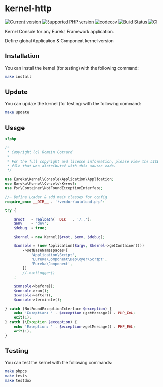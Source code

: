 # kernel-http

[![Current version](https://img.shields.io/packagist/v/eureka/kernel-console.svg?logo=composer)](https://packagist.org/packages/eureka/kernel-console)
[![Supported PHP version](https://img.shields.io/static/v1?logo=php&label=PHP&message=%5E7.4&color=777bb4)](https://packagist.org/packages/eureka/kernel-console)
[![codecov](https://codecov.io/gh/eureka-framework/kernel-console/branch/master/graph/badge.svg)](https://codecov.io/gh/eureka-framework/kernel-console)
[![Build Status](https://travis-ci.org/eureka-framework/kernel-console.svg?branch=master)](https://travis-ci.org/eureka-framework/kernel-console)
![CI](https://github.com/eureka-framework/kernel-console/workflows/CI/badge.svg)

Kernel Console for any Eureka Framework application.

Define global Application &amp; Component kernel version


## Installation

You can install the kernel (for testing) with the following command:
```bash
make install
```

## Update

You can update the kernel (for testing) with the following command:
```bash
make update
```

## Usage

```php
<?php

/*
 * Copyright (c) Romain Cottard
 *
 * For the full copyright and license information, please view the LICENSE
 * file that was distributed with this source code.
 */

use Eureka\Kernel\Console\Application\Application;
use Eureka\Kernel\Console\Kernel;
use Psr\Container\NotFoundExceptionInterface;

//~ Define Loader & add main classes for config
require_once __DIR__ . '/vendor/autoload.php';

try {

    $root   = realpath(__DIR__ . '/..');
    $env    = 'dev';
    $debug  = true;

    $kernel = new Kernel($root, $env, $debug);

    $console = (new Application($argv, $kernel->getContainer()))
        ->setBaseNamespaces([
            'Application\Script',
            'Eureka\Component\Deployer\Script',
            'Eureka\Component',
        ])
        //->setLogger()
    ;

    $console->before();
    $console->run();
    $console->after();
    $console->terminate();

} catch (NotFoundExceptionInterface $exception) {
    echo 'Exception: ' . $exception->getMessage() . PHP_EOL;
    exit(1);
} catch (\Exception $exception) {
    echo 'Exception: ' . $exception->getMessage() . PHP_EOL;
    exit(1);
}

```



## Testing

You can test the kernel with the following commands:
```bash
make phpcs
make tests
make testdox
```